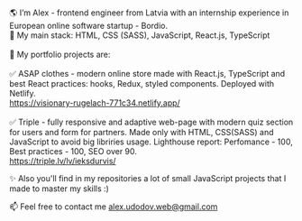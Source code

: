 🌎 I’m Alex - frontend engineer from Latvia with an internship experience in European online software startup - Bordio. <br>
📍 My main stack: HTML, CSS (SASS), JavaScript, React.js, TypeScript <br><br>
🧰 My portfolio projects are: <br><br>
✅ ASAP clothes - modern online store made with React.js, TypeScript and best React practices: hooks, Redux, styled components. Deployed with Netlify.<br>
https://visionary-rugelach-771c34.netlify.app/ <br><br>
✅ Triple - fully responsive and adaptive web-page with modern quiz section for users and form for partners. Made only with HTML, CSS(SASS) and JavaScript to avoid big libriries usage. Lighthouse report: Perfomance - 100, Best practices - 100, SEO over 90. <br>
https://triple.lv/lv/ieksdurvis/ <br>

✨ Also you'll find in my repositories a lot of small JavaScript projects that I made to master my skills :)

📫 Feel free to contact me alex.udodov.web@gmail.com

<!---
AlexWebDev01/AlexWebDev01 is a ✨ special ✨ repository because its `README.md` (this file) appears on your GitHub profile.
You can click the Preview link to take a look at your changes.
--->
